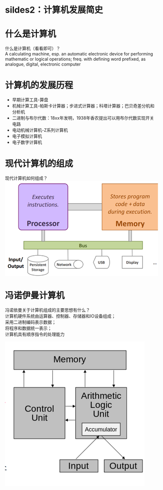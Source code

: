# sildes2：计算机发展简史

# 什么是计算机

什么是计算机（看看即可）？  
A calculating machine, esp. an automatic electronic device for  performing mathematic or logical operations; freq. with  defining word prefixed, as analogue, digital, electronic  computer

# 计算机的发展历程

* 早期计算工具-算盘
* 机械计算⼯具-帕斯卡计算器；步进式计算器；科塔计算器；巴贝奇差分机和分析机
* 二进制与布尔代数：18xx年发明，1938年香农提出可以用布尔代数实现开关电路
* 电动机械计算机-Z系列计算机
* 电子模拟计算机
* 电子数字计算机

# 现代计算机的组成

现代计算机如何组成？  
​![image](assets/image-20230420174141-hr7vilt.png)​

# 冯诺伊曼计算机

冯诺依曼关于计算机组成的主要思想有什么？  
计算机硬件系统由运算器、控制器、存储器和IO设备组成；  
采用二进制编码表示数据；  
将程序和数据统一表示；  
计算机具有顺序指令的处理能力

​![image](assets/image-20230420174236-kzt3caw.png)​
